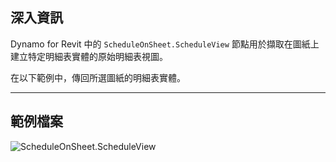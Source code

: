 ## 深入資訊
Dynamo for Revit 中的 `ScheduleOnSheet.ScheduleView` 節點用於擷取在圖紙上建立特定明細表實體的原始明細表視圖。

在以下範例中，傳回所選圖紙的明細表實體。

___
## 範例檔案

![ScheduleOnSheet.ScheduleView](./Revit.Elements.ScheduleOnSheet.ScheduleView_img.jpg)

